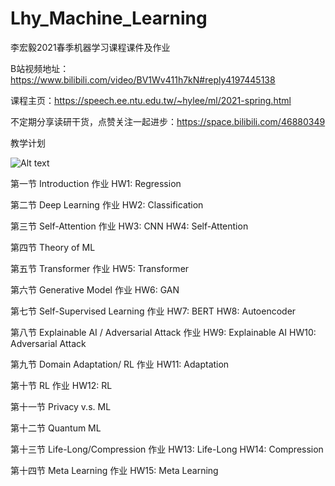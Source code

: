 # Lhy_Machine_Learning
李宏毅2021春季机器学习课程课件及作业

B站视频地址：https://www.bilibili.com/video/BV1Wv411h7kN#reply4197445138

课程主页：https://speech.ee.ntu.edu.tw/~hylee/ml/2021-spring.html

不定期分享读研干货，点赞关注一起进步：https://space.bilibili.com/46880349

教学计划

![Alt text](https://github.com/Fafa-DL/Lhy_Machine_Learning/blob/main/Assignment%20Schedule.png)

第一节 Introduction  作业 HW1: Regression

第二节 Deep Learning  作业 HW2: Classification

第三节 Self-Attention  作业 HW3: CNN HW4: Self-Attention

第四节 Theory of ML

第五节 Transformer  作业 HW5: Transformer

第六节 Generative Model  作业 HW6: GAN

第七节 Self-Supervised Learning  作业 HW7: BERT HW8: Autoencoder

第八节 Explainable AI / Adversarial Attack  作业 HW9: Explainable AI HW10: Adversarial Attack

第九节 Domain Adaptation/ RL  作业 HW11: Adaptation

第十节 RL  作业 HW12: RL

第十一节  Privacy v.s. ML

第十二节  Quantum ML

第十三节  Life-Long/Compression  作业 HW13: Life-Long HW14: Compression

第十四节  Meta Learning  作业 HW15: Meta Learning
